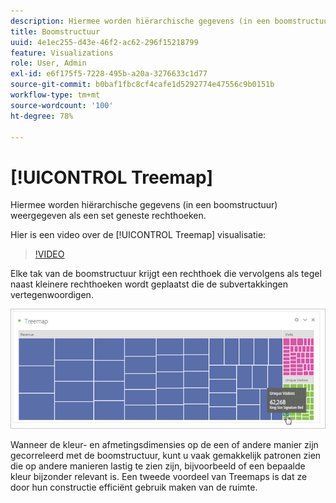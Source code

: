 ```yaml
---
description: Hiermee worden hiërarchische gegevens (in een boomstructuur) weergegeven als een set geneste rechthoeken.
title: Boomstructuur
uuid: 4e1ec255-d43e-46f2-ac62-296f15218799
feature: Visualizations
role: User, Admin
exl-id: e6f175f5-7228-495b-a20a-3276633c1d77
source-git-commit: b0baf1fbc8cf4cafe1d5292774e47556c9b0151b
workflow-type: tm+mt
source-wordcount: '100'
ht-degree: 78%

---
```


# [!UICONTROL Treemap]

Hiermee worden hiërarchische gegevens (in een boomstructuur) weergegeven als een set geneste rechthoeken.

Hier is een video over de [!UICONTROL Treemap] visualisatie:

>[!VIDEO](https://video.tv.adobe.com/v/334458/?quality=12)

Elke tak van de boomstructuur krijgt een rechthoek die vervolgens als tegel naast kleinere rechthoeken wordt geplaatst die de subvertakkingen vertegenwoordigen.

![](assets/treemap.png)

Wanneer de kleur- en afmetingsdimensies op de een of andere manier zijn gecorreleerd met de boomstructuur, kunt u vaak gemakkelijk patronen zien die op andere manieren lastig te zien zijn, bijvoorbeeld of een bepaalde kleur bijzonder relevant is. Een tweede voordeel van Treemaps is dat ze door hun constructie efficiënt gebruik maken van de ruimte.
